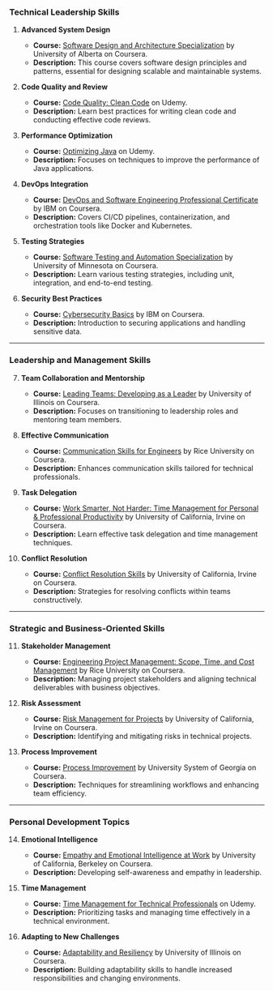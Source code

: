 
### **Technical Leadership Skills**

1. **Advanced System Design**
   - **Course:** [Software Design and Architecture Specialization](https://www.coursera.org/specializations/software-design-architecture) by University of Alberta on Coursera.
   - **Description:** This course covers software design principles and patterns, essential for designing scalable and maintainable systems.

2. **Code Quality and Review**
   - **Course:** [Code Quality: Clean Code](https://www.udemy.com/course/code-quality-clean-code/) on Udemy.
   - **Description:** Learn best practices for writing clean code and conducting effective code reviews.

3. **Performance Optimization**
   - **Course:** [Optimizing Java](https://www.udemy.com/course/optimizing-java/) on Udemy.
   - **Description:** Focuses on techniques to improve the performance of Java applications.

4. **DevOps Integration**
   - **Course:** [DevOps and Software Engineering Professional Certificate](https://www.coursera.org/professional-certificates/ibm-devops-and-software-engineering) by IBM on Coursera.
   - **Description:** Covers CI/CD pipelines, containerization, and orchestration tools like Docker and Kubernetes.

5. **Testing Strategies**
   - **Course:** [Software Testing and Automation Specialization](https://www.coursera.org/specializations/software-testing-automation) by University of Minnesota on Coursera.
   - **Description:** Learn various testing strategies, including unit, integration, and end-to-end testing.

6. **Security Best Practices**
   - **Course:** [Cybersecurity Basics](https://www.coursera.org/learn/cybersecurity-basics) by IBM on Coursera.
   - **Description:** Introduction to securing applications and handling sensitive data.

---

### **Leadership and Management Skills**

7. **Team Collaboration and Mentorship**
   - **Course:** [Leading Teams: Developing as a Leader](https://www.coursera.org/learn/leading-teams) by University of Illinois on Coursera.
   - **Description:** Focuses on transitioning to leadership roles and mentoring team members.

8. **Effective Communication**
   - **Course:** [Communication Skills for Engineers](https://www.coursera.org/learn/communication-skills-engineers) by Rice University on Coursera.
   - **Description:** Enhances communication skills tailored for technical professionals.

9. **Task Delegation**
   - **Course:** [Work Smarter, Not Harder: Time Management for Personal & Professional Productivity](https://www.coursera.org/learn/work-smarter-not-harder) by University of California, Irvine on Coursera.
   - **Description:** Learn effective task delegation and time management techniques.

10. **Conflict Resolution**
    - **Course:** [Conflict Resolution Skills](https://www.coursera.org/learn/conflict-resolution-skills) by University of California, Irvine on Coursera.
    - **Description:** Strategies for resolving conflicts within teams constructively.

---

### **Strategic and Business-Oriented Skills**

11. **Stakeholder Management**
    - **Course:** [Engineering Project Management: Scope, Time, and Cost Management](https://www.coursera.org/learn/engineering-project-management-scope-time-cost) by Rice University on Coursera.
    - **Description:** Managing project stakeholders and aligning technical deliverables with business objectives.

12. **Risk Assessment**
    - **Course:** [Risk Management for Projects](https://www.coursera.org/learn/risk-management) by University of California, Irvine on Coursera.
    - **Description:** Identifying and mitigating risks in technical projects.

13. **Process Improvement**
    - **Course:** [Process Improvement](https://www.coursera.org/learn/process-improvement) by University System of Georgia on Coursera.
    - **Description:** Techniques for streamlining workflows and enhancing team efficiency.

---

### **Personal Development Topics**

14. **Emotional Intelligence**
    - **Course:** [Empathy and Emotional Intelligence at Work](https://www.coursera.org/learn/empathy-emotional-intelligence) by University of California, Berkeley on Coursera.
    - **Description:** Developing self-awareness and empathy in leadership.

15. **Time Management**
    - **Course:** [Time Management for Technical Professionals](https://www.udemy.com/course/time-management-for-technical-professionals/) on Udemy.
    - **Description:** Prioritizing tasks and managing time effectively in a technical environment.

16. **Adapting to New Challenges**
    - **Course:** [Adaptability and Resiliency](https://www.coursera.org/learn/adaptability-resiliency) by University of Illinois on Coursera.
    - **Description:** Building adaptability skills to handle increased responsibilities and changing environments.
